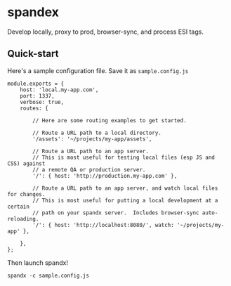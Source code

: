 # spandex
Develop locally, proxy to prod, browser-sync, and process ESI tags.


## Quick-start

Here's a sample configuration file.  Save it as `sample.config.js`

    module.exports = {
        host: 'local.my-app.com',
        port: 1337,
        verbose: true,
        routes: {

            // Here are some routing examples to get started.

            // Route a URL path to a local directory.
            '/assets': '~/projects/my-app/assets',

            // Route a URL path to an app server.
            // This is most useful for testing local files (esp JS and CSS) against
            // a remote QA or production server.
            '/': { host: 'http://production.my-app.com' },

            // Route a URL path to an app server, and watch local files for changes.
            // This is most useful for putting a local development at a certain
            // path on your spandx server.  Includes browser-sync auto-reloading.
            '/': { host: 'http://localhost:8080/', watch: '~/projects/my-app' },

        },
    };

Then launch spandx!

    spandx -c sample.config.js

